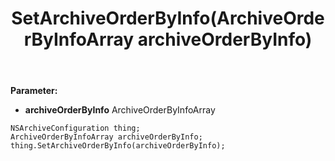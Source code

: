 ﻿---
uid: crmscript_ref_NSArchiveConfiguration_SetArchiveOrderByInfo
title: SetArchiveOrderByInfo(ArchiveOrderByInfoArray archiveOrderByInfo)
intellisense: NSArchiveConfiguration.SetArchiveOrderByInfo
keywords: NSArchiveConfiguration, GetArchiveOrderByInfo
so.topic: reference
---



**Parameter:** 
 - **archiveOrderByInfo** ArchiveOrderByInfoArray

```crmscript
NSArchiveConfiguration thing;
ArchiveOrderByInfoArray archiveOrderByInfo;
thing.SetArchiveOrderByInfo(archiveOrderByInfo);
```

